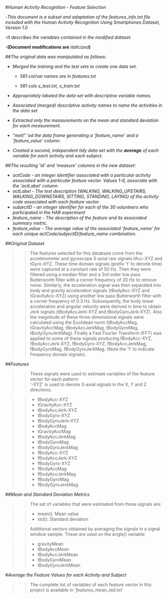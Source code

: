 #*Human Activity Recognition - Feature Selection*

-*This document is a subset and adaptation of the features_info.txt file included with the Human Activity Recognition Using Smartphones Dataset, Version 1.0*

-*It describes the variables contained in the modified dataset.*

-**(Document modifications are** _italicized_**)** 

##*The original data was manipulated as follows:*

- *Merged the training and the test sets to create one data set.*

    - *561 col/var names are in features.txt*

    - *561 cols x_test.txt, x_train.txt*

- *Appropriately labeled the data set with descriptive variable names.*

- *Associated (merged) descriptive activity names to name the activities in the data set*

- *Extracted only the measurements on the mean and standard deviation for each measurement.*

- *"melt" 'ed the data frame generating a 'feature_name' and a 'feature_value' column.*

- *Created a second, independent tidy data set with the **average** of each variable for each activity and each subject.*

##*The resulting 'id' and 'measure' columns in the new dataset:*
- *actCode - an integer identifier associated with a particular activity associated with a particular feature vector. Values 1-6, associate with the 'actLabel' column.*
- *actLabel - The text description (WALKING, WALKING_UPSTAIRS, WALKING_DOWNSTAIRS, SITTING, STANDING, LAYING) of the activity code associated with each feature vector.*
- *subjectID - an integer identifier for each of the 30 volunteers who participated in the HAR experiment*
- *feature_name - The description of the feature and its associated summary metric.*
- *feature_value - The average value of the associated 'feature_name' for each unique actCode/subjectID/feature_name combination.*


##*Original Dataset*
> > The features selected for this database come from the accelerometer and gyroscope 3-axial raw signals tAcc-XYZ and tGyro-XYZ. These time domain signals (prefix 't' to denote time) were captured at a constant rate of 50 Hz. Then they were filtered using a median filter and a 3rd order low pass Butterworth filter with a corner frequency of 20 Hz to remove noise. Similarly, the acceleration signal was then separated into body and gravity acceleration signals (tBodyAcc-XYZ and tGravityAcc-XYZ) using another low pass Butterworth filter with a corner frequency of 0.3 Hz.
Subsequently, the body linear acceleration and angular velocity were derived in time to obtain Jerk signals (tBodyAccJerk-XYZ and tBodyGyroJerk-XYZ). Also the magnitude of these three-dimensional signals were calculated using the Euclidean norm (tBodyAccMag, tGravityAccMag, tBodyAccJerkMag, tBodyGyroMag, tBodyGyroJerkMag). 
Finally a Fast Fourier Transform (FFT) was applied to some of these signals producing fBodyAcc-XYZ, fBodyAccJerk-XYZ, fBodyGyro-XYZ, fBodyAccJerkMag, fBodyGyroMag, fBodyGyroJerkMag. (Note the 'f' to indicate frequency domain signals). 

##*Features*
> > These signals were used to estimate variables of the feature vector for each pattern:  
'-XYZ' is used to denote 3-axial signals in the X, Y and Z directions.

> >- tBodyAcc-XYZ
> >- tGravityAcc-XYZ
> >- tBodyAccJerk-XYZ
> >- tBodyGyro-XYZ
> >- tBodyGyroJerk-XYZ
> >- tBodyAccMag
> >- tGravityAccMag
> >- tBodyAccJerkMag
> >- tBodyGyroMag
> >- tBodyGyroJerkMag
> >- fBodyAcc-XYZ
> >- fBodyAccJerk-XYZ
> >- fBodyGyro-XYZ
> >- fBodyAccMag
> >- fBodyAccJerkMag
> >- fBodyGyroMag
> >- fBodyGyroJerkMag

##*Mean and Standard Deviation Metrics*
> > The set of variables that were estimated from these signals are: 

> >- mean(): Mean value
> >- std(): Standard deviation

*<snip original>*

> > Additional vectors obtained by averaging the signals in a signal window sample. These are used on the angle() variable:

> >- gravityMean
> >- tBodyAccMean
> >- tBodyAccJerkMean
> >- tBodyGyroMean
> >- tBodyGyroJerkMean

#*Average the Feature Values for each Activity and Subject*

> > The complete list of variables of each feature vector in this project is available in *'features_mean_std.txt'*
